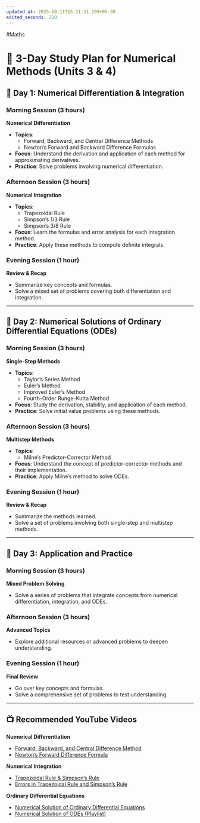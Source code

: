 ```yaml
---
updated_at: 2025-10-11T15:11:31.199+05:30
edited_seconds: 220
---
```

#Maths 
# 🧠 3-Day Study Plan for Numerical Methods (Units 3 & 4)

## 📅 Day 1: Numerical Differentiation & Integration

### Morning Session (3 hours)
**Numerical Differentiation**
- **Topics**:
  - Forward, Backward, and Central Difference Methods
  - Newton’s Forward and Backward Difference Formulas
- **Focus**: Understand the derivation and application of each method for approximating derivatives.
- **Practice**: Solve problems involving numerical differentiation.

### Afternoon Session (3 hours)
**Numerical Integration**
- **Topics**:
  - Trapezoidal Rule
  - Simpson’s 1/3 Rule
  - Simpson’s 3/8 Rule
- **Focus**: Learn the formulas and error analysis for each integration method.
- **Practice**: Apply these methods to compute definite integrals.

### Evening Session (1 hour)
**Review & Recap**
- Summarize key concepts and formulas.
- Solve a mixed set of problems covering both differentiation and integration.

---

## 📅 Day 2: Numerical Solutions of Ordinary Differential Equations (ODEs)

### Morning Session (3 hours)
**Single-Step Methods**
- **Topics**:
  - Taylor’s Series Method
  - Euler’s Method
  - Improved Euler’s Method
  - Fourth-Order Runge-Kutta Method
- **Focus**: Study the derivation, stability, and application of each method.
- **Practice**: Solve initial value problems using these methods.

### Afternoon Session (3 hours)
**Multistep Methods**
- **Topics**:
  - Milne’s Predictor-Corrector Method
- **Focus**: Understand the concept of predictor-corrector methods and their implementation.
- **Practice**: Apply Milne’s method to solve ODEs.

### Evening Session (1 hour)
**Review & Recap**
- Summarize the methods learned.
- Solve a set of problems involving both single-step and multistep methods.

---

## 📅 Day 3: Application and Practice

### Morning Session (3 hours)
**Mixed Problem Solving**
- Solve a series of problems that integrate concepts from numerical differentiation, integration, and ODEs.

### Afternoon Session (3 hours)
**Advanced Topics**
- Explore additional resources or advanced problems to deepen understanding.

### Evening Session (1 hour)
**Final Review**
- Go over key concepts and formulas.
- Solve a comprehensive set of problems to test understanding.

---

## 📺 Recommended YouTube Videos

**Numerical Differentiation**
- [Forward, Backward, and Central Difference Method](https://www.youtube.com/watch?v=Jqa-aFE9-GI)
- [Newton’s Forward Difference Formula](https://atozmath.com/example/CONM/NumeDiff.aspx?q=A&q1=E1)

**Numerical Integration**
- [Trapezoidal Rule & Simpson’s Rule](https://www.youtube.com/watch?v=aY6Y66cc4rE)
- [Errors in Trapezoidal Rule and Simpson’s Rule](https://www.youtube.com/watch?v=tHT798bu3Ss)

**Ordinary Differential Equations**
- [Numerical Solution of Ordinary Differential Equations](https://www.youtube.com/playlist?list=PLMLsjhQWWlUqtQzxZAIttvCVEuM9fIoGa)
- [Numerical Solution of ODEs (Playlist)](https://www.youtube.com/playlist?list=PLM9RnGtTy9_-RWD93PF86TPSzlyFY4IMP)
